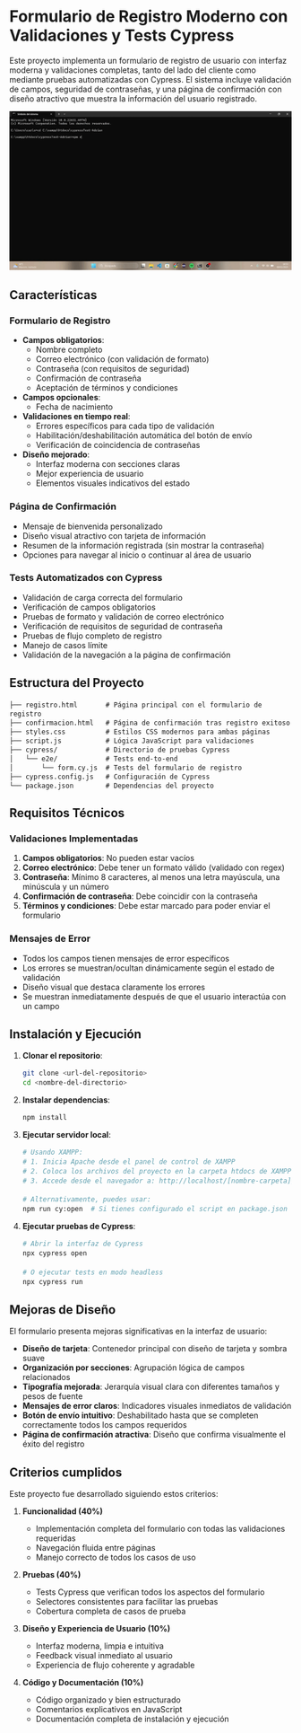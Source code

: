 # Formulario de Registro Moderno con Validaciones y Tests Cypress

Este proyecto implementa un formulario de registro de usuario con interfaz moderna y validaciones completas, tanto del lado del cliente como mediante pruebas automatizadas con Cypress. El sistema incluye validación de campos, seguridad de contraseñas, y una página de confirmación con diseño atractivo que muestra la información del usuario registrado.

![Descripción del formulario](pruebaYErrorAdrian.gif)

## Características

### Formulario de Registro
- **Campos obligatorios**:
  - Nombre completo
  - Correo electrónico (con validación de formato)
  - Contraseña (con requisitos de seguridad)
  - Confirmación de contraseña
  - Aceptación de términos y condiciones
- **Campos opcionales**:
  - Fecha de nacimiento
- **Validaciones en tiempo real**:
  - Errores específicos para cada tipo de validación
  - Habilitación/deshabilitación automática del botón de envío
  - Verificación de coincidencia de contraseñas
- **Diseño mejorado**:
  - Interfaz moderna con secciones claras
  - Mejor experiencia de usuario
  - Elementos visuales indicativos del estado

### Página de Confirmación
- Mensaje de bienvenida personalizado
- Diseño visual atractivo con tarjeta de información
- Resumen de la información registrada (sin mostrar la contraseña)
- Opciones para navegar al inicio o continuar al área de usuario

### Tests Automatizados con Cypress
- Validación de carga correcta del formulario
- Verificación de campos obligatorios
- Pruebas de formato y validación de correo electrónico
- Verificación de requisitos de seguridad de contraseña
- Pruebas de flujo completo de registro
- Manejo de casos límite
- Validación de la navegación a la página de confirmación

## Estructura del Proyecto

```
├── registro.html       # Página principal con el formulario de registro
├── confirmacion.html   # Página de confirmación tras registro exitoso
├── styles.css          # Estilos CSS modernos para ambas páginas
├── script.js           # Lógica JavaScript para validaciones
├── cypress/            # Directorio de pruebas Cypress
│   └── e2e/            # Tests end-to-end
│       └── form.cy.js  # Tests del formulario de registro
├── cypress.config.js   # Configuración de Cypress
└── package.json        # Dependencias del proyecto
```

## Requisitos Técnicos

### Validaciones Implementadas
1. **Campos obligatorios**: No pueden estar vacíos
2. **Correo electrónico**: Debe tener un formato válido (validado con regex)
3. **Contraseña**: Mínimo 8 caracteres, al menos una letra mayúscula, una minúscula y un número
4. **Confirmación de contraseña**: Debe coincidir con la contraseña
5. **Términos y condiciones**: Debe estar marcado para poder enviar el formulario

### Mensajes de Error
- Todos los campos tienen mensajes de error específicos
- Los errores se muestran/ocultan dinámicamente según el estado de validación
- Diseño visual que destaca claramente los errores
- Se muestran inmediatamente después de que el usuario interactúa con un campo

## Instalación y Ejecución

1. **Clonar el repositorio**:
   ```bash
   git clone <url-del-repositorio>
   cd <nombre-del-directorio>
   ```

2. **Instalar dependencias**:
   ```bash
   npm install
   ```

3. **Ejecutar servidor local**:
   ```bash
   # Usando XAMPP:
   # 1. Inicia Apache desde el panel de control de XAMPP
   # 2. Coloca los archivos del proyecto en la carpeta htdocs de XAMPP
   # 3. Accede desde el navegador a: http://localhost/[nombre-carpeta]/registro.html
   
   # Alternativamente, puedes usar:
   npm run cy:open  # Si tienes configurado el script en package.json
   ```

4. **Ejecutar pruebas de Cypress**:
   ```bash
   # Abrir la interfaz de Cypress
   npx cypress open
   
   # O ejecutar tests en modo headless
   npx cypress run
   ```

## Mejoras de Diseño

El formulario presenta mejoras significativas en la interfaz de usuario:

- **Diseño de tarjeta**: Contenedor principal con diseño de tarjeta y sombra suave
- **Organización por secciones**: Agrupación lógica de campos relacionados
- **Tipografía mejorada**: Jerarquía visual clara con diferentes tamaños y pesos de fuente
- **Mensajes de error claros**: Indicadores visuales inmediatos de validación
- **Botón de envío intuitivo**: Deshabilitado hasta que se completen correctamente todos los campos requeridos
- **Página de confirmación atractiva**: Diseño que confirma visualmente el éxito del registro

## Criterios cumplidos

Este proyecto fue desarrollado siguiendo estos criterios:

1. **Funcionalidad (40%)**
   - Implementación completa del formulario con todas las validaciones requeridas
   - Navegación fluida entre páginas
   - Manejo correcto de todos los casos de uso

2. **Pruebas (40%)**
   - Tests Cypress que verifican todos los aspectos del formulario
   - Selectores consistentes para facilitar las pruebas
   - Cobertura completa de casos de prueba

3. **Diseño y Experiencia de Usuario (10%)**
   - Interfaz moderna, limpia e intuitiva
   - Feedback visual inmediato al usuario
   - Experiencia de flujo coherente y agradable

4. **Código y Documentación (10%)**
   - Código organizado y bien estructurado
   - Comentarios explicativos en JavaScript
   - Documentación completa de instalación y ejecución